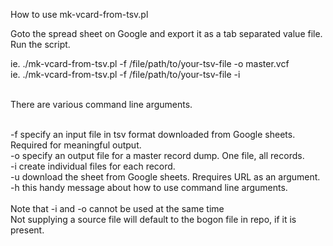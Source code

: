 

How to use mk-vcard-from-tsv.pl

Goto the spread sheet on Google and export it as a tab separated value file.
Run the script.

ie. ./mk-vcard-from-tsv.pl -f /file/path/to/your-tsv-file -o master.vcf<br>
ie. ./mk-vcard-from-tsv.pl -f /file/path/to/your-tsv-file -i<br>
<br>

There are various command line arguments.<br>
<br>

-f specify an input file in tsv format downloaded from Google sheets. Required for meaningful output.<br>
-o specify an output file for a master record dump. One file, all records.<br>
-i create individual files for each record.<br>
-u download the sheet from Google sheets. Rrequires URL as an argument.<br>
-h this handy message about how to use command line arguments.<br>
<br>
Note that -i and -o cannot be used at the same time<br>
Not supplying a source file will default to the bogon file in repo, if it is present.<br>
